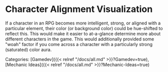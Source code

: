# Character Alignment Visualization

If a character in an RPG becomes more intelligent, strong, or aligned with a
particular element, their color (or background color) could be hue-shifted to
reflect this. This would make it easier to at-a-glance determine more about
different characters in the game. This would additionally provided some "woah"
factor if you come across a character with a particularly strong (saturated)
color aura.

Categories: [Gamedev]({{< relref "/docs/all.md" >}}?Gamedev=true), [Mechanic Ideas]({{< relref "/docs/all.md" >}}?Mechanic-Ideas=true)